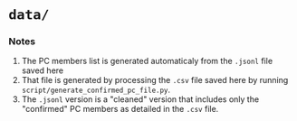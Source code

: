# `data/`

### Notes
1. The PC members list is generated automaticaly from the `.jsonl` file saved here
2. That file is generated by processing the `.csv` file saved here by running `script/generate_confirmed_pc_file.py`.
3. The `.jsonl` version is a "cleaned" version that includes only the "confirmed" PC members as detailed in the `.csv` file.